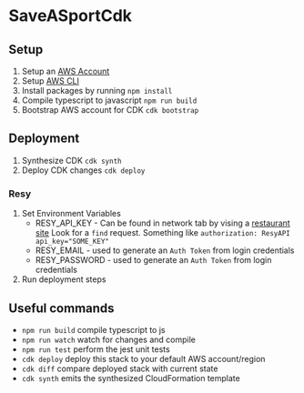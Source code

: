 # SaveASportCdk

## Setup
1. Setup an [AWS Account](https://aws.amazon.com/console/)
2. Setup [AWS CLI](https://docs.aws.amazon.com/cli/latest/userguide/cli-chap-configure.html)
3. Install packages by running `npm install`
4. Compile typescript to javascript `npm run build`
5. Bootstrap AWS account for CDK `cdk bootstrap`

## Deployment
1. Synthesize CDK `cdk synth`
2. Deploy CDK changes `cdk deploy`
 
### Resy
1. Set Environment Variables
   - RESY_API_KEY - Can be found in network tab by vising a [restaurant site](https://resy.com/cities/ny/wenwen?date=2023-04-30&seats=2) Look for a `find` request. Something like `authorization: ResyAPI api_key="SOME_KEY"`
   - RESY_EMAIL - used to generate an `Auth Token` from login credentials
   - RESY_PASSWORD - used to generate an `Auth Token` from login credentials
2. Run deployment steps

## Useful commands

* `npm run build`   compile typescript to js
* `npm run watch`   watch for changes and compile
* `npm run test`    perform the jest unit tests
* `cdk deploy`      deploy this stack to your default AWS account/region
* `cdk diff`        compare deployed stack with current state
* `cdk synth`       emits the synthesized CloudFormation template
